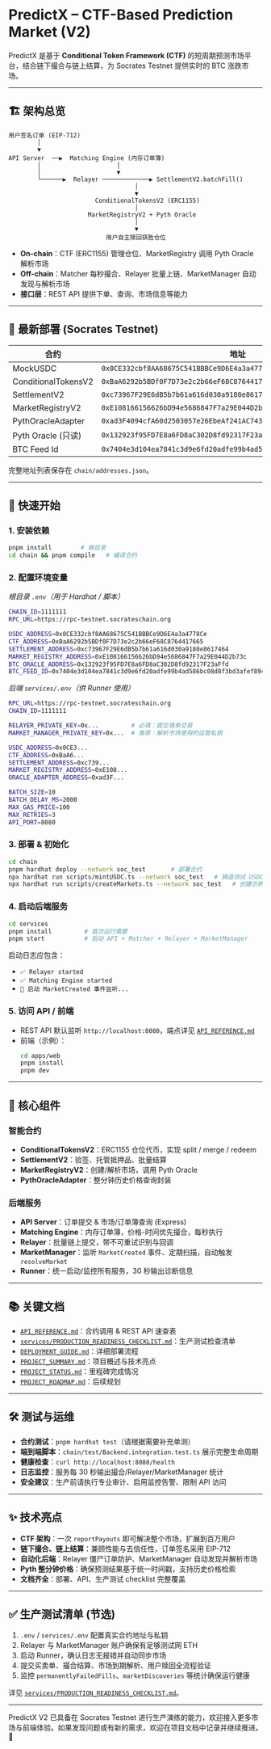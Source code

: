# PredictX – CTF-Based Prediction Market (V2)

PredictX 是基于 **Conditional Token Framework (CTF)** 的短周期预测市场平台，结合链下撮合与链上结算，为 Socrates Testnet 提供实时的 BTC 涨跌市场。

---

## 🏗️ 架构总览

```
用户签名订单 (EIP-712)
        │
        ▼
API Server  ──▶  Matching Engine (内存订单簿)
        │                     │
        │                     ▼
        └──────▶  Relayer ─────────────▶ SettlementV2.batchFill()
                                   │
                                   ▼
                        ConditionalTokensV2 (ERC1155)
                                   │
                      MarketRegistryV2 + Pyth Oracle
                                   │
                                   ▼
                           用户自主赎回获胜仓位
```

- **On-chain**：CTF (ERC1155) 管理仓位、MarketRegistry 调用 Pyth Oracle 解析市场  
- **Off-chain**：Matcher 每秒撮合、Relayer 批量上链、MarketManager 自动发现与解析市场  
- **接口层**：REST API 提供下单、查询、市场信息等能力

---

## 📍 最新部署 (Socrates Testnet)

| 合约 | 地址 |
|------|------|
| MockUSDC | `0x0CE332cbf8AA68675C541BBBCe9D6E4a3a4778Ce` |
| ConditionalTokensV2 | `0xBaA6292b5BDf0F7D73e2c2b66eF68C8764417665` |
| SettlementV2 | `0xc73967F29E6dB5b7b61a616d030a9180e8617464` |
| MarketRegistryV2 | `0xE108166156626bD94e5686847F7a29E044D2b73c` |
| PythOracleAdapter | `0xad3F4094cfA60d2503057e26EbeAf241AC7434E8` |
| Pyth Oracle (只读) | `0x132923f95FD7E8a6FD8aC302D8fd92317F23aFfd` |
| BTC Feed Id | `0x7404e3d104ea7841c3d9e6fd20adfe99b4ad586bc08d8f3bd3afef894cf184de` |

完整地址列表保存在 `chain/addresses.json`。

---

## 🚀 快速开始

### 1. 安装依赖
```bash
pnpm install        # 根目录
cd chain && pnpm compile   # 编译合约
```

### 2. 配置环境变量

*根目录 `.env`（用于 Hardhat / 脚本）*
```bash
CHAIN_ID=1111111
RPC_URL=https://rpc-testnet.socrateschain.org

USDC_ADDRESS=0x0CE332cbf8AA68675C541BBBCe9D6E4a3a4778Ce
CTF_ADDRESS=0xBaA6292b5BDf0F7D73e2c2b66eF68C8764417665
SETTLEMENT_ADDRESS=0xc73967F29E6dB5b7b61a616d030a9180e8617464
MARKET_REGISTRY_ADDRESS=0xE108166156626bD94e5686847F7a29E044D2b73c
BTC_ORACLE_ADDRESS=0x132923f95FD7E8a6FD8aC302D8fd92317F23aFfd
BTC_FEED_ID=0x7404e3d104ea7841c3d9e6fd20adfe99b4ad586bc08d8f3bd3afef894cf184de
```

*后端 `services/.env`（供 Runner 使用）*
```bash
RPC_URL=https://rpc-testnet.socrateschain.org
CHAIN_ID=1111111

RELAYER_PRIVATE_KEY=0x...         # 必填：提交填单交易
MARKET_MANAGER_PRIVATE_KEY=0x...  # 推荐：解析市场使用的运营私钥

USDC_ADDRESS=0x0CE3...
CTF_ADDRESS=0xBaA6...
SETTLEMENT_ADDRESS=0xc739...
MARKET_REGISTRY_ADDRESS=0xE108...
ORACLE_ADAPTER_ADDRESS=0xad3F...

BATCH_SIZE=10
BATCH_DELAY_MS=2000
MAX_GAS_PRICE=100
MAX_RETRIES=3
API_PORT=8080
```

### 3. 部署 & 初始化
```bash
cd chain
pnpm hardhat deploy --network soc_test       # 部署合约
npx hardhat run scripts/mintUSDC.ts --network soc_test   # 铸造测试 USDC
npx hardhat run scripts/createMarkets.ts --network soc_test   # 创建示例市场
```

### 4. 启动后端服务
```bash
cd services
pnpm install         # 首次运行需要
pnpm start           # 启动 API + Matcher + Relayer + MarketManager
```

启动日志应包含：
- `✅ Relayer started`
- `✅ Matching Engine started`
- `📡 启动 MarketCreated 事件监听...`

### 5. 访问 API / 前端
- REST API 默认监听 `http://localhost:8080`，端点详见 [`API_REFERENCE.md`](./API_REFERENCE.md)
- 前端（示例）：
  ```bash
  cd apps/web
  pnpm install
  pnpm dev
  ```

---

## 🧩 核心组件

### 智能合约
- **ConditionalTokensV2**：ERC1155 仓位代币，实现 split / merge / redeem
- **SettlementV2**：验签、托管抵押品、批量结算
- **MarketRegistryV2**：创建/解析市场，调用 Pyth Oracle
- **PythOracleAdapter**：整分钟历史价格查询封装

### 后端服务
- **API Server**：订单提交 & 市场/订单簿查询 (Express)
- **Matching Engine**：内存订单簿，价格-时间优先撮合，每秒执行
- **Relayer**：批量链上提交，带不可重试识别与回调
- **MarketManager**：监听 `MarketCreated` 事件、定期扫描，自动触发 `resolveMarket`
- **Runner**：统一启动/监控所有服务，30 秒输出诊断信息

---

## 📚 关键文档

- [`API_REFERENCE.md`](./API_REFERENCE.md)：合约调用 & REST API 速查表  
- [`services/PRODUCTION_READINESS_CHECKLIST.md`](./services/PRODUCTION_READINESS_CHECKLIST.md)：生产测试检查清单  
- [`DEPLOYMENT_GUIDE.md`](./DEPLOYMENT_GUIDE.md)：详细部署流程  
- [`PROJECT_SUMMARY.md`](./PROJECT_SUMMARY.md)：项目概述与技术亮点  
- [`PROJECT_STATUS.md`](./PROJECT_STATUS.md)：里程碑完成情况  
- [`PROJECT_ROADMAP.md`](./PROJECT_ROADMAP.md)：后续规划

---

## 🛠️ 测试与运维

- **合约测试**：`pnpm hardhat test`（请根据需要补充单测）  
- **端到端脚本**：`chain/test/Backend.integration.test.ts` 展示完整生命周期  
- **健康检查**：`curl http://localhost:8080/health`  
- **日志监控**：服务每 30 秒输出撮合/Relayer/MarketManager 统计  
- **安全建议**：生产前请执行专业审计、启用监控告警、限制 API 访问

---

## ✨ 技术亮点

- **CTF 架构**：一次 `reportPayouts` 即可解决整个市场，扩展到百万用户  
- **链下撮合、链上结算**：兼顾性能与去信任性，订单签名采用 EIP-712  
- **自动化后端**：Relayer 僵尸订单防护、MarketManager 自动发现并解析市场  
- **Pyth 整分钟价格**：确保预测结果基于统一时间戳，支持历史价格检索  
- **文档齐全**：部署、API、生产测试 checklist 完整覆盖

---

## ✅ 生产测试清单 (节选)

1. `.env` / `services/.env` 配置真实合约地址与私钥  
2. Relayer 与 MarketManager 账户确保有足够测试网 ETH  
3. 启动 Runner，确认日志无报错并自动同步市场  
4. 提交买卖单、撮合结算、市场到期解析、用户赎回全流程验证  
5. 监控 `permanentlyFailedFills`、`marketDiscoveries` 等统计确保运行健康

详见 [`services/PRODUCTION_READINESS_CHECKLIST.md`](./services/PRODUCTION_READINESS_CHECKLIST.md)。

---

PredictX V2 已具备在 Socrates Testnet 进行生产演练的能力，欢迎接入更多市场与前端体验。如果发现问题或有新的需求，欢迎在项目文档中记录并继续推进。🚀

